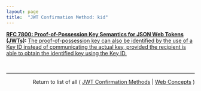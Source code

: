 ```yaml
---
layout: page
title:  "JWT Confirmation Method: kid"
---
```


**[RFC 7800: Proof-of-Possession Key Semantics for JSON Web Tokens (JWTs)](/specs/IETF/RFC/7800 "This specification describes how to declare in a JSON Web Token (JWT) that the presenter of the JWT possesses a particular proof-of-possession key and how the recipient can cryptographically confirm proof of possession of the key by the presenter. Being able to prove possession of a key is also sometimes described as the presenter being a holder-of-key."):** [The proof-of-possession key can also be identified by the use of a Key ID instead of communicating the actual key, provided the recipient is able to obtain the identified key using the Key ID.](http://tools.ietf.org/html/rfc7800#section-3.4 "Read documentation for JWT Confirmation Method &#34;kid&#34;")

<br/>
<hr/>

<p style="text-align: right">Return to list of all ( <a href="../jwt-confirmation-methods">JWT Confirmation Methods</a> | <a href="../">Web Concepts</a> )</p>